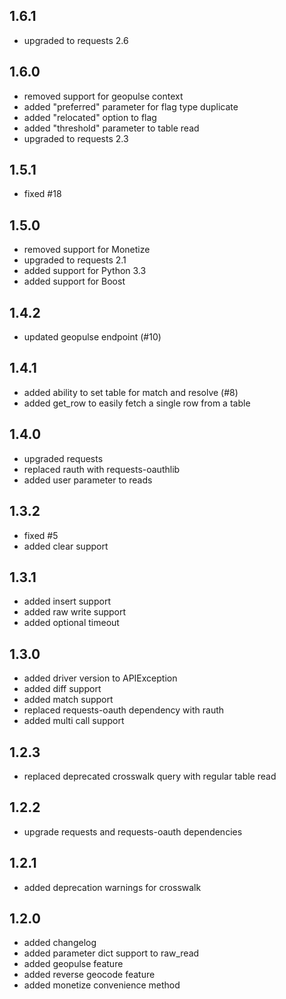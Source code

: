## 1.6.1

 * upgraded to requests 2.6

## 1.6.0

 * removed support for geopulse context
 * added "preferred" parameter for flag type duplicate
 * added "relocated" option to flag
 * added "threshold" parameter to table read
 * upgraded to requests 2.3

## 1.5.1

 * fixed #18

## 1.5.0

 * removed support for Monetize
 * upgraded to requests 2.1
 * added support for Python 3.3
 * added support for Boost

## 1.4.2

 * updated geopulse endpoint (#10)

## 1.4.1

 * added ability to set table for match and resolve (#8)
 * added get_row to easily fetch a single row from a table

## 1.4.0

 * upgraded requests
 * replaced rauth with requests-oauthlib
 * added user parameter to reads

## 1.3.2

 * fixed #5
 * added clear support

## 1.3.1

 * added insert support
 * added raw write support
 * added optional timeout

## 1.3.0

 * added driver version to APIException
 * added diff support
 * added match support
 * replaced requests-oauth dependency with rauth
 * added multi call support

## 1.2.3

 * replaced deprecated crosswalk query with regular table read

## 1.2.2

 * upgrade requests and requests-oauth dependencies

## 1.2.1

 * added deprecation warnings for crosswalk

## 1.2.0

 * added changelog
 * added parameter dict support to raw_read
 * added geopulse feature
 * added reverse geocode feature
 * added monetize convenience method
